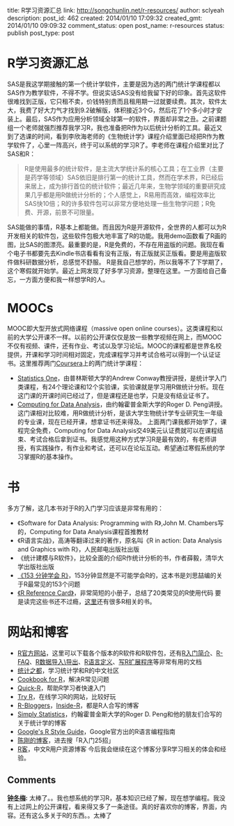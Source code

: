 title: R学习资源汇总
link: http://songchunlin.net/r-resources/
author: sclyeah
description: 
post_id: 462
created: 2014/01/10 17:09:32
created_gmt: 2014/01/10 09:09:32
comment_status: open
post_name: r-resources
status: publish
post_type: post

# R学习资源汇总

SAS是我这学期接触的第一个统计学软件，主要是因为选的两门统计学课程都以SAS作为教学软件，不得不学。但说实话SAS没有给我留下好的印象。首先这软件很难找到正版，它只租不卖，价钱特别贵而且租用期一过就要续费。其次，软件太大，我费了好大力气才找到9.2破解版，体积接近3个G，然后花了1个多小时才安装上。最后，SAS作为应用分析领域全球第一的软件，界面却非常之丑。之前课题组一个老师就强烈推荐我学习R，我也准备把R作为以后统计分析的工具。最近又到了选课的时间，看到李欣海老师的《生物统计学》课程介绍里面已经把R作为教学软件了，心里一阵高兴，终于可以系统的学习R了。李老师在课程介绍里对比了SAS和R： 

> R是使用最多的统计软件，是主流大学统计系的核心工具；在工业界（主要是药学等领域）SAS依旧是排行第一的统计工具，然而在学术界，R已经后来居上，成为排行首位的统计软件；最近几年来，生物学领域的重要研究成果几乎都是用R做统计分析的；个人感觉上，R易用而高效，编程效率比SAS快10倍；R的许多软件包可以非常方便地处理一些生物学问题；R免费、开源，前景不可限量。

SAS能做的事情，R基本上都能做。而且因为R是开源软件，全世界的人都可以为R开发相关的软件包，这些软件包极大地丰富了R的功能。我用demo函数看了R画的图，比SAS的图漂亮。最重要的是，R是免费的，不存在用盗版的问题。我现在看个电子书都要先去Kindle书店看看有没有正版，有正版就买正版看。要是用盗版软件做科研数据分析，总感觉不舒服。 R是我自己想学的，所以我等不了下学期了，这个寒假就开始学。最近上网发现了好多学习资源，整理在这里。一方面给自己备忘，一方面方便和我一样想学R的人。 

# MOOCs

MOOC即大型开放式网络课程（massive open online courses）。这类课程和以前的大学公开课不一样。以前的公开课仅仅是放一些教学视频在网上，而MOOC不仅有视频、课件，还有作业、考试以及学习论坛。MOOC的课程都是世界名校提供，开课和学习时间相对固定，完成课程学习并考试合格可以得到一个认证证书。这里推荐两门[Coursera](https://www.coursera.org/)上的两门统计学课程： 

  * [Statistics One](https://www.coursera.org/course/stats1)，由普林斯顿大学的Andrew Conway教授讲授，是统计学入门类课程，有24个理论课和12个实验课，实验课就是学习用R做统计分析。现在这门课的开课时间已经过了，但是课程还是也学，只是没有结业证书了。
  * [Computing for Data Analysis](https://www.coursera.org/course/compdata)，由约翰霍普金斯大学的Roger D. Peng讲授。这门课相对比较难，用R做统计分析，是该大学生物统计学专业研究生一年级的专业课，现在已经开课，想拿证书还来得及。
上面两门课我都开始学了，课程完全免费，Computing for Data Analysis交49美元认证费就可以在课程结束、考试合格后拿到证书。我感觉用这种方式学习R是最有效的，有老师讲授，有实践操作，有作业和考试，还可以在论坛互动。希望通过寒假系统的学习掌握R的基本操作。 

# 书

多方了解，这几本书对于R的入门学习应该是非常有用的： 

  * 《Software for Data Analysis: Programming with R》,John M. Chambers写的，Computing for Data Analysis课程首推教材
  * 《R语言实战》，高涛等翻译过来的著作，原名叫《R in action: Data Analysis and Graphics with R》，人民邮电出版社出版
  * 《统计建模与R软件》，比较全面的介绍R作统计分析的书，作者薛毅，清华大学出版社出版
  * [《153 分钟学会 R》](http://cran.r-project.org/doc/contrib/Liu-FAQ.pdf)，153分钟显然是不可能学会R的，这本书是刘思喆编的关于R最常见的153个问题
  * [《R Reference Card》](http://cran.r-project.org/doc/contrib/Short-refcard.pdf)，非常简短的小册子，总结了20类常见的R使用代码
要是读完这些书还不过瘾，[这里](http://www.r-project.org/doc/bib/R-books.html)还有很多R相关的书。 

# 网站和博客

  * [R官方网站](http://www.r-project.org/)，这里可以下载各个版本的R软件和R软件包，还有[R入门简介](http://cran.r-project.org/doc/manuals/R-intro.html)、[R-FAQ](http://cran.r-project.org/doc/manuals/R-FAQ.html)、[R数据导入\导出](http://cran.r-project.org/doc/manuals/R-data.html)、[R语言定义](http://cran.r-project.org/doc/manuals/R-lang.html)、[写R扩展程序](http://cran.r-project.org/doc/manuals/R-exts.html)等非常有用的文档
  * [统计之都](http://cos.name/)，学习统计学和R的中文社区
  * [Cookbook for R](http://www.cookbook-r.com/)，解决R常见问题
  * [Quick-R](http://www.statmethods.net/)，帮助R学习者快速入门
  * [Try R](http://tryr.codeschool.com/)，在线学习R的网站，比较好玩
  * [R-Bloggers](http://www.r-bloggers.com/)，[Inside-R](http://www.inside-r.org/blogs)，都是R人合写的博客
  * [Simply Statistics](http://simplystatistics.org/)，约翰霍普金斯大学的Roger D. Peng和他的朋友们合写的关于统计学的博客
  * [Google's R Style Guide](http://google-styleguide.googlecode.com/svn/trunk/Rguide.xml)，Google官方出的R语言编程指南
  * [陈刚的博客](http://gossipcoder.com/)，进去搜「R入门25招」
  * [R客](http://r-ke.info/)，中文R用户资源博客
今后我会继续在这个博客分享R学习相关的体会和经验。

## Comments

**[钟冬梅](#43505 "2015-10-12 16:12:07"):** 太棒了。。我也想系统的学习R，基本知识已经了解，现在想学编程。我没有上过网上的公开课程，看来得又多了一条途径。真的好喜欢你的博客，界面，内容。还有这么多关于R的东西。。太棒了

